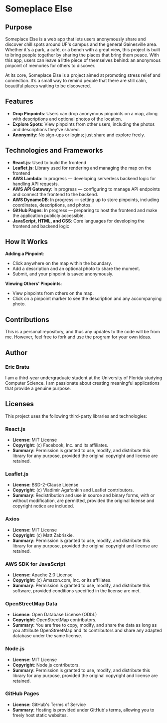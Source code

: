 # Someplace Else

## **Purpose**
Someplace Else is a web app that lets users anonymously share and discover chill spots around UF's campus and the general Gainesville area. Whether it's a park, a café, or a bench with a great view, this project is built to bring people together by sharing the places that bring them peace. With this app, users can leave a little piece of themselves behind: an anonymous pinpoint of memories for others to discover.

At its core, Someplace Else is a project aimed at promoting stress relief and connection. It’s a small way to remind people that there are still calm, beautiful places waiting to be discovered.

## **Features**
- **Drop Pinpoints**: Users can drop anonymous pinpoints on a map, along with descriptions and optional photos of the location.
- **Explore Spots**: View pinpoints from other users, including the photos and descriptions they’ve shared.
- **Anonymity**: No sign-ups or logins; just share and explore freely.

## **Technologies and Frameworks**
- **React.js**: Used to build the frontend
- **Leaflet.js**: Library used for rendering and managing the map on the frontend
- **AWS Lambda**: In progress — developing serverless backend logic for handling API requests.
- **AWS API Gateway**: In progress — configuring to manage API endpoints and connect the frontend to the backend.
- **AWS DynamoDB**: In progress — setting up to store pinpoints, including coordinates, descriptions, and photos.
- **GitHub Pages**: In progress — preparing to host the frontend and make the application publicly accessible.
- **JavaScript, HTML, and CSS**: Core languages for developing the frontend and backend logic


## **How It Works**
**Adding a Pinpoint**:
   - Click anywhere on the map within the boundary.
   - Add a description and an optional photo to share the moment.
   - Submit, and your pinpoint is saved anonymously.

**Viewing Others' Pinpoints**:
   - View pinpoints from others on the map.
   - Click on a pinpoint marker to see the description and any accompanying photo.


## **Contributions**
This is a personal repository, and thus any updates to the code will be from me. However, feel free to fork and use the program for your own ideas.


## **Author**
### **Eric Bratu**  
I am a third-year undergraduate student at the University of Florida studying Computer Science. I am passionate about creating meaningful applications that provide a genuine purpose.


## Licenses
This project uses the following third-party libraries and technologies:

### React.js
- **License**: MIT License  
- **Copyright**: (c) Facebook, Inc. and its affiliates.  
- **Summary**: Permission is granted to use, modify, and distribute this library for any purpose, provided the original copyright and license are retained.  

### Leaflet.js
- **License**: BSD-2-Clause License  
- **Copyright**: (c) Vladimir Agafonkin and Leaflet contributors.  
- **Summary**: Redistribution and use in source and binary forms, with or without modification, are permitted, provided the original license and copyright notice are included.  

### Axios
- **License**: MIT License  
- **Copyright**: (c) Matt Zabriskie.  
- **Summary**: Permission is granted to use, modify, and distribute this library for any purpose, provided the original copyright and license are retained.  

### AWS SDK for JavaScript
- **License**: Apache 2.0 License  
- **Copyright**: (c) Amazon.com, Inc. or its affiliates.  
- **Summary**: Permission is granted to use, modify, and distribute this software, provided conditions specified in the license are met.  

### OpenStreetMap Data
- **License**: Open Database License (ODbL)  
- **Copyright**: OpenStreetMap contributors.  
- **Summary**: You are free to copy, modify, and share the data as long as you attribute OpenStreetMap and its contributors and share any adapted database under the same license.  

### Node.js
- **License**: MIT License  
- **Copyright**: Node.js contributors.  
- **Summary**: Permission is granted to use, modify, and distribute this library for any purpose, provided the original copyright and license are retained.  

### GitHub Pages
- **License**: GitHub's Terms of Service  
- **Summary**: Hosting is provided under GitHub's terms, allowing you to freely host static websites.
